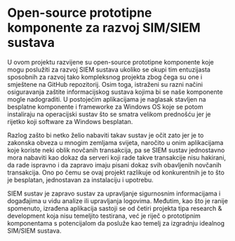 # Open-source prototipne komponente za razvoj SIM/SIEM sustava

U ovom projektu razvijene su open-source prototipne komponente koje mogu poslužiti za razvoj SIEM sustava ukoliko se okupi tim entuzijasta sposobnih za razvoj tako kompleksnog projekta zbog čega su one i smještene na GitHub repozitorij. Osim toga, istraženi su razni načini osiguravanja zaštite informacijskog sustava kojima bi se naše komponente mogle nadograditi. U postojećim aplikacijama je naglasak stavljen na besplatne komponente i frameworke za Windows OS koje se potom instaliraju na operacijski sustav što se smatra velikom prednošću jer je rijetko koji software za Windows besplatan.

Razlog zašto bi netko želio nabaviti takav sustav je očit zato jer je to zakonska obveza u mnogim zemljama svijeta, naročito u onim aplikacijama koje koriste neki oblik novčanih transakcija, pa se SIEM sustav jednostavno mora nabaviti kao dokaz da serveri koji rade takve transakcije nisu hakirani, da rade ispravno i da zapravo imaju pisani dokaz svih obavljenih novčanih transakcija. Ono po čemu se ovaj projekt razlikuje od konkurentnih je to što je besplatan, jednostavan za instalaciju i upotrebu.

SIEM sustav je zapravo sustav za upravljanje sigurnosnim informacijama i događajima u vidu analize ili upravljanja logovima. Međutim, kao što je ranije spomenuto, izrađena aplikacija sastoji se od četiri projekta tipa research & development koja nisu temeljito testirana, već je riječ o prototipnim komponentama s potencijalom da posluže kao temelj za izgradnju idealnog SIM/SIEM sustava.
